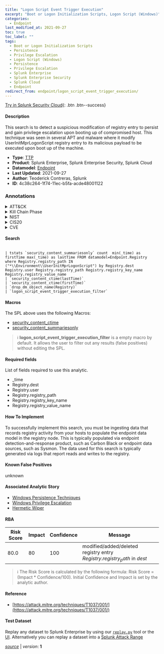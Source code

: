 ```yaml
---
title: "Logon Script Event Trigger Execution"
excerpt: "Boot or Logon Initialization Scripts, Logon Script (Windows)"
categories:
  - Endpoint
last_modified_at: 2021-09-27
toc: true
toc_label: ""
tags:
  - Boot or Logon Initialization Scripts
  - Persistence
  - Privilege Escalation
  - Logon Script (Windows)
  - Persistence
  - Privilege Escalation
  - Splunk Enterprise
  - Splunk Enterprise Security
  - Splunk Cloud
  - Endpoint
redirect_from: endpoint/logon_script_event_trigger_execution/
---
```




[Try in Splunk Security Cloud](https://www.splunk.com/en_us/cyber-security.html){: .btn .btn--success}

#### Description

This search is to detect a suspicious modification of registry entry to persist and gain privilege escalation upon booting up of compromised host. This technique was seen in several APT and malware where it modify UserInitMprLogonScript registry entry to its malicious payload to be executed upon boot up of the machine.

- **Type**: [TTP](https://github.com/splunk/security_content/wiki/Detection-Analytic-Types)
- **Product**: Splunk Enterprise, Splunk Enterprise Security, Splunk Cloud
- **Datamodel**: [Endpoint](https://docs.splunk.com/Documentation/CIM/latest/User/Endpoint)
- **Last Updated**: 2021-09-27
- **Author**: Teoderick Contreras, Splunk
- **ID**: 4c38c264-1f74-11ec-b5fa-acde48001122

### Annotations
<details>
  <summary>ATT&CK</summary>

<div markdown="1">

#### [ATT&CK](https://attack.mitre.org/)

| ID          | Technique   | Tactic         |
| ----------- | ----------- |--------------- |
| [T1037](https://attack.mitre.org/techniques/T1037/) | Boot or Logon Initialization Scripts | Persistence, Privilege Escalation |

| [T1037.001](https://attack.mitre.org/techniques/T1037/001/) | Logon Script (Windows) | Persistence, Privilege Escalation |

</div>
</details>


<details>
  <summary>Kill Chain Phase</summary>

<div markdown="1">

* Installation
* Exploitation


</div>
</details>


<details>
  <summary>NIST</summary>

<div markdown="1">

* DE.CM



</div>
</details>

<details>
  <summary>CIS20</summary>

<div markdown="1">

* CIS 10



</div>
</details>

<details>
  <summary>CVE</summary>

<div markdown="1">


</div>
</details>


#### Search

```

| tstats `security_content_summariesonly` count  min(_time) as firstTime max(_time) as lastTime FROM datamodel=Endpoint.Registry where Registry.registry_path IN ("*\\Environment\\UserInitMprLogonScript") by Registry.dest  Registry.user Registry.registry_path Registry.registry_key_name Registry.registry_value_name 
| `security_content_ctime(lastTime)` 
| `security_content_ctime(firstTime)` 
| `drop_dm_object_name(Registry)` 
| `logon_script_event_trigger_execution_filter`
```

#### Macros
The SPL above uses the following Macros:
* [security_content_ctime](https://github.com/splunk/security_content/blob/develop/macros/security_content_ctime.yml)
* [security_content_summariesonly](https://github.com/splunk/security_content/blob/develop/macros/security_content_summariesonly.yml)

> :information_source:
> **logon_script_event_trigger_execution_filter** is a empty macro by default. It allows the user to filter out any results (false positives) without editing the SPL.



#### Required fields
List of fields required to use this analytic.
* _time
* Registry.dest
* Registry.user
* Registry.registry_path
* Registry.registry_key_name
* Registry.registry_value_name



#### How To Implement
To successfully implement this search, you must be ingesting data that records registry activity from your hosts to populate the endpoint data model in the registry node. This is typically populated via endpoint detection-and-response product, such as Carbon Black or endpoint data sources, such as Sysmon. The data used for this search is typically generated via logs that report reads and writes to the registry.
#### Known False Positives
unknown

#### Associated Analytic Story
* [Windows Persistence Techniques](/stories/windows_persistence_techniques)
* [Windows Privilege Escalation](/stories/windows_privilege_escalation)
* [Hermetic Wiper](/stories/hermetic_wiper)




#### RBA

| Risk Score  | Impact      | Confidence   | Message      |
| ----------- | ----------- |--------------|--------------|
| 80.0 | 80 | 100 | modified/added/deleted registry entry $Registry.registry_path$ in $dest$ |


> :information_source:
> The Risk Score is calculated by the following formula: Risk Score = (Impact * Confidence/100). Initial Confidence and Impact is set by the analytic author.


#### Reference

* [https://attack.mitre.org/techniques/T1037/001/](https://attack.mitre.org/techniques/T1037/001/)



#### Test Dataset
Replay any dataset to Splunk Enterprise by using our [`replay.py`](https://github.com/splunk/attack_data#using-replaypy) tool or the [UI](https://github.com/splunk/attack_data#using-ui).
Alternatively you can replay a dataset into a [Splunk Attack Range](https://github.com/splunk/attack_range#replay-dumps-into-attack-range-splunk-server)




[*source*](https://github.com/splunk/security_content/tree/develop/detections/endpoint/logon_script_event_trigger_execution.yml) \| *version*: **1**